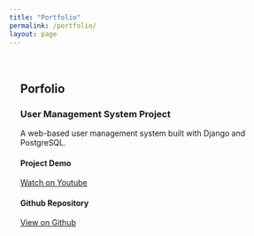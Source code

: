 ```yaml
---
title: "Portfolio"
permalink: /portfolio/
layout: page
---
```


<div style="max-width: 800px; margin: auto; padding: 20px;">

## Porfolio

### User Management System Project

A web-based user management system built with Django and PostgreSQL.

#### Project Demo
[Watch on Youtube](https://www.youtube.com/watch?v=Y1gwqXkWhXM&ab_channel=ColtonRichie)

#### Github Repository
[View on Github](https://github.com/uynvu078/Cambridge_teamProject)

</div>
